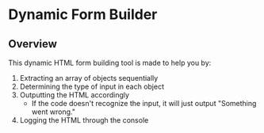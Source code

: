 # Dynamic Form Builder

## Overview
This dynamic HTML form building tool is made to help you by:
1. Extracting an array of objects sequentially
2. Determining the type of input in each object
3. Outputting the HTML accordingly
   * If the code doesn't recognize the input, it will just output "Something went wrong."
4. Logging the HTML through the console
